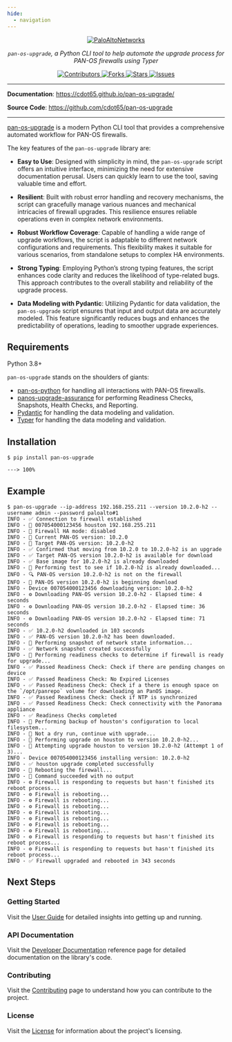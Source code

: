 ```yaml
---
hide:
  - navigation
---
```


<style>
.md-content .md-typeset h1 { display: none; }
</style>

<p align="center">
  <a href="https://paloaltonetworks.com"><img src="https://github.com/cdot65/pan-os-upgrade/blob/main/images/logo.svg?raw=true" alt="PaloAltoNetworks"></a>
</p>
<p align="center">
    <em><code>pan-os-upgrade</code>, a Python CLI tool to help automate the upgrade process for PAN-OS firewalls using Typer</em>
</p>
<p align="center">
<a href="https://github.com/cdot65/pan-os-upgrade/graphs/contributors" target="_blank">
    <img src="https://img.shields.io/github/contributors/cdot65/pan-os-upgrade.svg?style=for-the-badge" alt="Contributors">
</a>
<a href="https://github.com/cdot65/pan-os-upgrade/network/members" target="_blank">
    <img src="https://img.shields.io/github/forks/cdot65/pan-os-upgrade.svg?style=for-the-badge" alt="Forks">
</a>
<a href="https://github.com/cdot65/pan-os-upgrade/stargazers" target="_blank">
    <img src="https://img.shields.io/github/stars/cdot65/pan-os-upgrade.svg?style=for-the-badge" alt="Stars">
</a>
<a href="https://github.com/cdot65/pan-os-upgrade/issues" target="_blank">
    <img src="https://img.shields.io/github/issues/cdot65/pan-os-upgrade.svg?style=for-the-badge" alt="Issues">
</a>
</p>

---

**Documentation**: <a href="https://cdot65.github.io/pan-os-upgrade/" target="_blank">https://cdot65.github.io/pan-os-upgrade/</a>

**Source Code**: <a href="https://github.com/cdot65/pan-os-upgrade" target="_blank">https://github.com/cdot65/pan-os-upgrade</a>

---

<a href="https://github.com/cdot65/pan-os-upgrade" target="_blank">pan-os-upgrade</a> is a modern Python CLI tool that provides a comprehensive automated workflow for PAN-OS firewalls.

The key features of the `pan-os-upgrade` library are:

* **Easy to Use**: Designed with simplicity in mind, the `pan-os-upgrade` script offers an intuitive interface, minimizing the need for extensive documentation perusal. Users can quickly learn to use the tool, saving valuable time and effort.

* **Resilient**: Built with robust error handling and recovery mechanisms, the script can gracefully manage various nuances and mechanical intricacies of firewall upgrades. This resilience ensures reliable operations even in complex network environments.

* **Robust Workflow Coverage**: Capable of handling a wide range of upgrade workflows, the script is adaptable to different network configurations and requirements. This flexibility makes it suitable for various scenarios, from standalone setups to complex HA environments.

* **Strong Typing**: Employing Python’s strong typing features, the script enhances code clarity and reduces the likelihood of type-related bugs. This approach contributes to the overall stability and reliability of the upgrade process.

* **Data Modeling with Pydantic**: Utilizing Pydantic for data validation, the `pan-os-upgrade` script ensures that input and output data are accurately modeled. This feature significantly reduces bugs and enhances the predictability of operations, leading to smoother upgrade experiences.

## Requirements

Python 3.8+

`pan-os-upgrade` stands on the shoulders of giants:

* <a href="https://github.com/PaloAltoNetworks/pan-os-python" target="_blank">pan-os-python</a> for handling all interactions with PAN-OS firewalls.
* <a href="https://github.com/PaloAltoNetworks/pan-os-upgrade-assurance" target="_blank">panos-upgrade-assurance</a> for performing Readiness Checks, Snapshots, Health Checks, and Reporting.
* <a href="https://docs.pydantic.dev/latest/">Pydantic</a> for handling the data modeling and validation.
* <a href="https://typer.tiangolo.com/">Typer</a> for handling the data modeling and validation.

## Installation

<div class="termy">

```console
$ pip install pan-os-upgrade

---> 100%
```

</div>

## Example

<div class="termy">

```console
$ pan-os-upgrade --ip-address 192.168.255.211 --version 10.2.0-h2 --username admin --password paloalto#1
INFO - ✅ Connection to firewall established
INFO - 📝 007054000123456 houston 192.168.255.211
INFO - 📝 Firewall HA mode: disabled
INFO - 📝 Current PAN-OS version: 10.2.0
INFO - 📝 Target PAN-OS version: 10.2.0-h2
INFO - ✅ Confirmed that moving from 10.2.0 to 10.2.0-h2 is an upgrade
INFO - ✅ Target PAN-OS version 10.2.0-h2 is available for download
INFO - ✅ Base image for 10.2.0-h2 is already downloaded
INFO - 🚀 Performing test to see if 10.2.0-h2 is already downloaded...
INFO - 🔍 PAN-OS version 10.2.0-h2 is not on the firewall
INFO - 🚀 PAN-OS version 10.2.0-h2 is beginning download
INFO - Device 007054000123456 downloading version: 10.2.0-h2
INFO - ⚙️ Downloading PAN-OS version 10.2.0-h2 - Elapsed time: 4 seconds
INFO - ⚙️ Downloading PAN-OS version 10.2.0-h2 - Elapsed time: 36 seconds
INFO - ⚙️ Downloading PAN-OS version 10.2.0-h2 - Elapsed time: 71 seconds
INFO - ✅ 10.2.0-h2 downloaded in 103 seconds
INFO - ✅ PAN-OS version 10.2.0-h2 has been downloaded.
INFO - 🚀 Performing snapshot of network state information...
INFO - ✅ Network snapshot created successfully
INFO - 🚀 Performing readiness checks to determine if firewall is ready for upgrade...
INFO - ✅ Passed Readiness Check: Check if there are pending changes on device
INFO - ✅ Passed Readiness Check: No Expired Licenses
INFO - ✅ Passed Readiness Check: Check if a there is enough space on the `/opt/panrepo` volume for downloading an PanOS image.
INFO - ✅ Passed Readiness Check: Check if NTP is synchronized
INFO - ✅ Passed Readiness Check: Check connectivity with the Panorama appliance
INFO - ✅ Readiness Checks completed
INFO - 🚀 Performing backup of houston's configuration to local filesystem...
INFO - 🚀 Not a dry run, continue with upgrade...
INFO - 🚀 Performing upgrade on houston to version 10.2.0-h2...
INFO - 🚀 Attempting upgrade houston to version 10.2.0-h2 (Attempt 1 of 3)...
INFO - Device 007054000123456 installing version: 10.2.0-h2
INFO - ✅ houston upgrade completed successfully
INFO - 🚀 Rebooting the firewall...
INFO - 📝 Command succeeded with no output
INFO - ⚙️ Firewall is responding to requests but hasn't finished its reboot process...
INFO - ⚙️ Firewall is rebooting...
INFO - ⚙️ Firewall is rebooting...
INFO - ⚙️ Firewall is rebooting...
INFO - ⚙️ Firewall is rebooting...
INFO - ⚙️ Firewall is rebooting...
INFO - ⚙️ Firewall is rebooting...
INFO - ⚙️ Firewall is rebooting...
INFO - ⚙️ Firewall is responding to requests but hasn't finished its reboot process...
INFO - ⚙️ Firewall is responding to requests but hasn't finished its reboot process...
INFO - ✅ Firewall upgraded and rebooted in 343 seconds

```

</div>

## Next Steps

### Getting Started

Visit the [User Guide](user-guide/introduction.md) for detailed insights into getting up and running.

### API Documentation

Visit the [Developer Documentation](reference/pan_os_upgrade.md) reference page for detailed documentation on the library's code.

### Contributing

Visit the [Contributing](about/contributing.md) page to understand how you can contribute to the project.

### License

Visit the [License](about/license.md) for information about the project's licensing.
